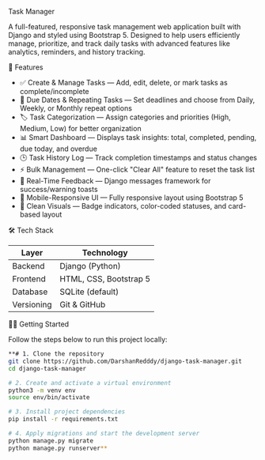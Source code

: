 Task Manager

A full-featured, responsive task management web application built with Django and styled using Bootstrap 5. Designed to help users efficiently manage, prioritize, and track daily tasks with advanced features like analytics, reminders, and history tracking.


 🚀 Features

- ✅ Create & Manage Tasks — Add, edit, delete, or mark tasks as complete/incomplete
- 📅 Due Dates & Repeating Tasks — Set deadlines and choose from Daily, Weekly, or Monthly repeat options
- 🏷️ Task Categorization — Assign categories and priorities (High, Medium, Low) for better organization
- 📊 Smart Dashboard — Displays task insights: total, completed, pending, due today, and overdue
- 🕒 Task History Log — Track completion timestamps and status changes
- ⚡ Bulk Management — One-click "Clear All" feature to reset the task list
- 🔔 Real-Time Feedback — Django messages framework for success/warning toasts
- 📱 Mobile-Responsive UI — Fully responsive layout using Bootstrap 5
- 🎨 Clean Visuals — Badge indicators, color-coded statuses, and card-based layout


 🛠️ Tech Stack

| Layer         | Technology            |
|---------------|-----------------------|
| Backend       | Django (Python)       |
| Frontend      | HTML, CSS, Bootstrap 5|
| Database      | SQLite (default)      |
| Versioning    | Git & GitHub          |



 🧑‍💻 Getting Started

Follow the steps below to run this project locally:

```bash
**# 1. Clone the repository
git clone https://github.com/DarshanRedddy/django-task-manager.git
cd django-task-manager

# 2. Create and activate a virtual environment
python3 -m venv env
source env/bin/activate

# 3. Install project dependencies
pip install -r requirements.txt

# 4. Apply migrations and start the development server
python manage.py migrate
python manage.py runserver**
